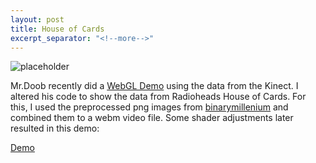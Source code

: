 ```yaml
---
layout: post
title: House of Cards 
excerpt_separator: "<!--more-->"
---
```


![placeholder]({{site.baseurl}}/assets/images/house_of_cards.jpg)

Mr.Doob&nbsp;recently&nbsp;did a&nbsp;[WebGL Demo](http://mrdoob.com/lab/javascript/webgl/kinect/)&nbsp;using the data from the Kinect. I altered his code to show the data from Radioheads House of Cards. For this, I used the preprocessed png images from&nbsp;[binarymillenium](http://code.google.com/p/binarymillenium/wiki/HouseOfCards)&nbsp;and combined them to a webm video file. Some shader adjustments later resulted in this demo:

[Demo](http://bompo-blog.appspot.com/webgl/houseofcards/index.html)